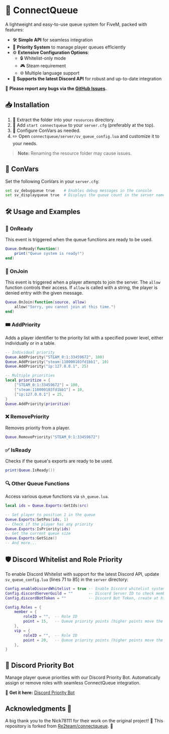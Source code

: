 # 🚀 ConnectQueue

A lightweight and easy-to-use queue system for FiveM, packed with features:

- 🛠️ **Simple API** for seamless integration
- 🏅 **Priority System** to manage player queues efficiently
- ⚙️ **Extensive Configuration Options**:
  - 🔒 Whitelist-only mode
  - 🎮 Steam requirement
  - 🌐 Multiple language support
- 💬 **Supports the latest Discord API** for robust and up-to-date integration

🐞 **Please report any bugs via the [GitHub Issues](https://github.com/i6h/connectqueue/issues).**

## 📥 Installation

1. 📂 Extract the folder into your `resources` directory.
2. 📜 Add `start connectqueue` to your `server.cfg` (preferably at the top).
3. 🔧 Configure ConVars as needed.
4. ✏️ Open `connectqueue/server/sv_queue_config.lua` and customize it to your needs.

> **Note:** Renaming the resource folder may cause issues.

## 🔧 ConVars

Set the following ConVars in your `server.cfg`:

```bash
set sv_debugqueue true    # Enables debug messages in the console
set sv_displayqueue true  # Displays the queue count in the server name '[count] server name'
```

## 🛠️ Usage and Examples

### 🚦 OnReady

This event is triggered when the queue functions are ready to be used.

```lua
Queue.OnReady(function() 
    print("Queue system is ready!")
end)
```

### 🚪 OnJoin

This event is triggered when a player attempts to join the server. The `allow` function controls their access. If `allow` is called with a string, the player is denied entry with the given message.

```lua
Queue.OnJoin(function(source, allow)
    allow("Sorry, you cannot join at this time.")
end)
```

### 🎟️ AddPriority

Adds a player identifier to the priority list with a specified power level, either individually or in a table.

```lua
-- Individual priority
Queue.AddPriority("STEAM_0:1:33459672", 100)
Queue.AddPriority("steam:110000103fd1bb1", 10)
Queue.AddPriority("ip:127.0.0.1", 25)

-- Multiple priorities
local prioritize = {
    ["STEAM_0:1:33459672"] = 100,
    ["steam:110000103fd1bb1"] = 10,
    ["ip:127.0.0.1"] = 25,
}
Queue.AddPriority(prioritize)
```

### ❌ RemovePriority

Removes priority from a player.

```lua
Queue.RemovePriority("STEAM_0:1:33459672")
```

### ✅ IsReady

Checks if the queue's exports are ready to be used.

```lua
print(Queue.IsReady())
```

### 🔍 Other Queue Functions

Access various queue functions via `sh_queue.lua`.

```lua
local ids = Queue.Exports:GetIds(src)

-- Set player to position 1 in the queue
Queue.Exports:SetPos(ids, 1)
-- Check if the player has any priority
Queue.Exports:IsPriority(ids)
-- Get the current queue size
Queue.Exports:GetSize()
-- And more...
```

## 🛡️ Discord Whitelist and Role Priority

To enable Discord Whitelist with support for the latest Discord API, update `sv_queue_config.lua` (lines 71 to 85) in the `server` directory:

```lua
Config.enableDiscordWhitelist = true -- Enable Discord whitelist system
Config.discordServerGuild = ""       -- Discord Server ID to check membership
Config.discordBotToken = ""          -- Discord Bot Token, create at https://discord.com/developers/applications

Config.Roles = {
    member = {
        roleID = "",  -- Role ID
        point = 15,   -- Queue priority points (higher points move the player up in the queue)
    },
    vip = {
        roleID = "",  -- Role ID
        point = 20,   -- Queue priority points (higher points move the player up in the queue)
    },
}
```

## 🤖 Discord Priority Bot

Manage player queue priorities with our Discord Priority Bot. Automatically assign or remove roles with seamless ConnectQueue integration.

🔗 **Get it here:** [Discord Priority Bot](https://github.com/i6h/priority-bot)

## Acknowledgments 🌟

A big thank you to the Nick78111 for their work on the original project! 🙌 This repository is forked from [Re2team/connectqueue](https://github.com/Re2team/connectqueue/). 🚀


